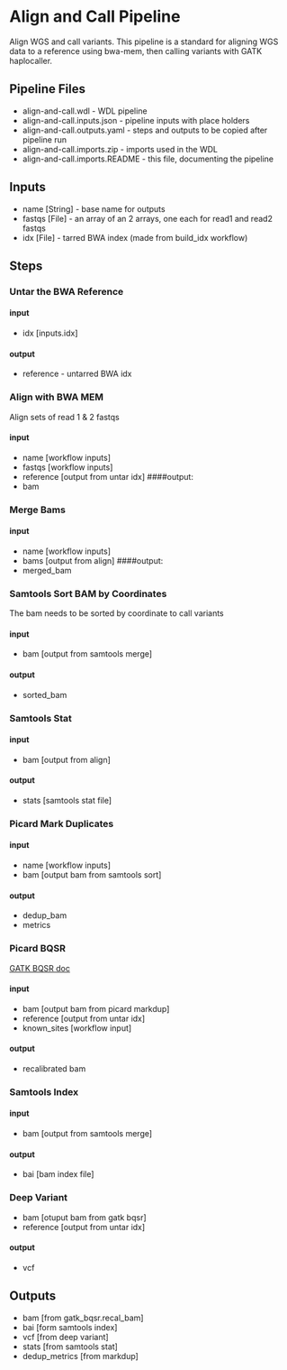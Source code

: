 # Align and Call Pipeline

Align WGS and call variants.  This pipeline is a standard for aligning WGS data to a reference using bwa-mem, then calling variants with GATK haplocaller.

## Pipeline Files
* align-and-call.wdl - WDL pipeline
* align-and-call.inputs.json - pipeline inputs with place holders
* align-and-call.outputs.yaml - steps and outputs to be copied after pipeline run
* align-and-call.imports.zip - imports used in the WDL
* align-and-call.imports.README - this file, documenting the pipeline

## Inputs
* name [String] - base name for outputs
* fastqs [File] - an array of an 2 arrays, one each for read1 and read2 fastqs
* idx [File] - tarred BWA index (made from build_idx workflow)

## Steps
### Untar the BWA Reference
#### input
* idx [inputs.idx]
#### output
* reference - untarred BWA idx

### Align with BWA MEM
Align sets of read 1 & 2 fastqs
#### input
* name [workflow inputs]
* fastqs [workflow inputs]
* reference [output from untar idx]
####output:
* bam

### Merge Bams
#### input
* name [workflow inputs]
* bams [output from align]
####output:
* merged_bam

### Samtools Sort BAM by Coordinates
The bam needs to be sorted by coordinate to call variants
#### input
* bam [output from samtools merge]
#### output
* sorted_bam

### Samtools Stat
#### input
* bam [output from align]
#### output
* stats [samtools stat file]

### Picard Mark Duplicates
#### input
* name [workflow inputs]
* bam [output bam from samtools sort]
#### output
* dedup_bam
* metrics

### Picard BQSR
[GATK BQSR doc](https://gatk.broadinstitute.org/hc/en-us/articles/360035890531-Base-Quality-Score-Recalibration-BQSR-)
#### input
* bam [output bam from picard markdup]
* reference [output from untar idx]
* known_sites [workflow input]
#### output
* recalibrated bam
 
### Samtools Index
#### input
* bam [output from samtools merge]
#### output
* bai [bam index file]

### Deep Variant
* bam [otuput bam from gatk bqsr]
* reference [output from untar idx]
#### output
* vcf

## Outputs
* bam [from gatk_bqsr.recal_bam]
* bai [form samtools index]
* vcf [from deep variant]
* stats [from samtools stat]
* dedup_metrics [from markdup]
